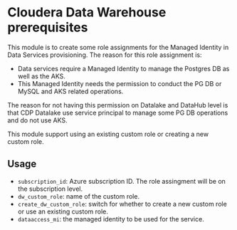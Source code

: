 # Cloudera Data Warehouse prerequisites

This module is to create some role assignments for the Managed Identity in Data Services provisioning.
The reason for this role assignment is: 
- Data services require a Managed Identity to manage the Postgres DB as well as the AKS. 
- This Managed Identity needs the permission to conduct the PG DB or MySQL and AKS related operations. 

The reason for not having this permission on Datalake and DataHub level is that CDP Datalake use service principal to manage some PG DB operations and do not use AKS.

This module support using an existing custom role or creating a new custom role.

## Usage
- `subscription_id`: Azure subscription ID. The role assingment will be on the subscription level.
- `dw_custom_role`: name of the custom role.
- `create_dw_custom_role`: switch for whether to create a new custom role or use an existing custom role.
- `dataaccess_mi`: the managed identity to be used for the service.
